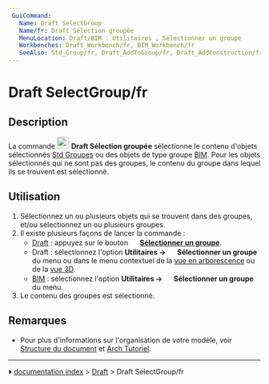 ```yaml
---
 GuiCommand:
   Name: Draft SelectGroup
   Name/fr: Draft Sélection groupée
   MenuLocation: Draft/BIM : Utilitaires , Sélectionner un groupe
   Workbenches: Draft_Workbench/fr, BIM_Workbench/fr
   SeeAlso: Std_Group/fr, Draft_AddToGroup/fr, Draft_AddConstruction/fr, Draft_AutoGroup/fr
---
```


# Draft SelectGroup/fr

## Description

La commande <img alt="" src=images/Draft_SelectGroup.svg  style="width:24px;"> **Draft Sélection groupée** sélectionne le contenu d\'objets sélectionnés [Std Groupes](Std_Group/fr.md) ou des objets de type groupe [BIM](BIM_Workbench/fr.md). Pour les objets sélectionnés qui ne sont pas des groupes, le contenu du groupe dans lequel ils se trouvent est sélectionné.



## Utilisation

1.  Sélectionnez un ou plusieurs objets qui se trouvent dans des groupes, et/ou sélectionnez un ou plusieurs groupes.
2.  Il existe plusieurs façons de lancer la commande :
    -   [Draft](Draft_Workbench/fr.md) : appuyez sur le bouton **<img src="images/Draft_SelectGroup.svg" width=16px> [Sélectionner un groupe](Draft_SelectGroup/fr.md)**.
    -   Draft : sélectionnez l\'option **Utilitaires → <img src="images/Draft_SelectGroup.svg" width=16px> Sélectionner un groupe** du menu ou dans le menu contextuel de la [vue en arborescence](Tree_view/fr.md) ou de la [vue 3D](3D_view/fr.md).
    -   [BIM](BIM_Workbench/fr.md) : sélectionnez l\'option **Utilitaires → <img src="images/Draft_SelectGroup.svg" width=16px> Sélectionner un groupe** du menu.
3.  Le contenu des groupes est sélectionné.



## Remarques

-   Pour plus d\'informations sur l\'organisation de votre modèle, voir [Structure du document](Document_structure/fr.md) et [Arch Tutoriel](Arch_tutorial/fr#Organiser_votre_mod.C3.A8le.md).



---
⏵ [documentation index](../README.md) > [Draft](Draft_Workbench.md) > Draft SelectGroup/fr
